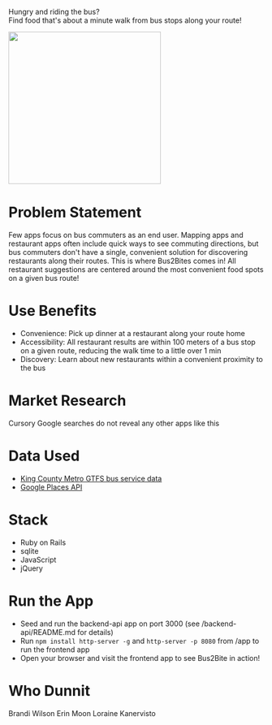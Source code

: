 Hungry and riding the bus?   
Find food that's about a minute walk from bus stops along your route!

<img src="https://github.com/chibitofu/bus2bites/blob/readme-adventures/app_screenshot.png" width="300">

# Problem Statement

Few apps focus on bus commuters as an end user. Mapping apps and restaurant apps often include quick ways to see commuting directions, but bus commuters don't have a single, convenient solution for discovering restaurants along their routes. This is where Bus2Bites comes in! All restaurant suggestions are centered around the most convenient food spots on a given bus route!

# Use Benefits

- Convenience: Pick up dinner at a restaurant along your route home
- Accessibility: All restaurant results are within 100 meters of a bus stop on a given route, reducing the walk time to a little over 1 min
- Discovery: Learn about new restaurants within a convenient proximity to the bus

# Market Research

Cursory Google searches do not reveal any other apps like this

# Data Used 

- [King County Metro GTFS bus service data](http://www.kingcounty.gov/transportation/kcdot/MetroTransit/Developers.aspx)
- [Google Places API](https://developers.google.com/places/)

# Stack

- Ruby on Rails
- sqlite
- JavaScript
- jQuery


# Run the App

- Seed and run the backend-api app on port 3000 (see /backend-api/README.md for details)
- Run `npm install http-server -g` and `http-server -p 8080` from /app to run the frontend app
- Open your browser and visit the frontend app to see Bus2Bite in action!


# Who Dunnit

Brandi Wilson
Erin Moon
Loraine Kanervisto


